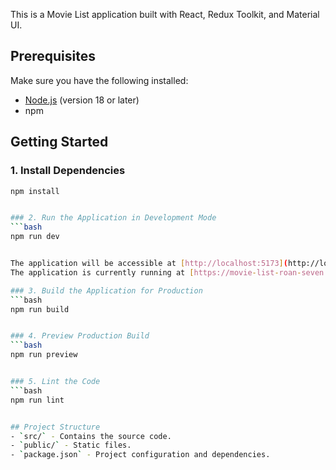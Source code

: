 This is a Movie List application built with React, Redux Toolkit, and Material UI.

## Prerequisites

Make sure you have the following installed:

- [Node.js](https://nodejs.org/) (version 18 or later)
- npm

## Getting Started

### 1. Install Dependencies

````bash
npm install


### 2. Run the Application in Development Mode
```bash
npm run dev


The application will be accessible at [http://localhost:5173](http://localhost:5173).
The application is currently running at [https://movie-list-roan-seven.vercel.app/](https://movie-list-roan-seven.vercel.app/).

### 3. Build the Application for Production
```bash
npm run build


### 4. Preview Production Build
```bash
npm run preview


### 5. Lint the Code
```bash
npm run lint


## Project Structure
- `src/` - Contains the source code.
- `public/` - Static files.
- `package.json` - Project configuration and dependencies.
````

